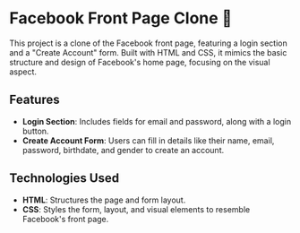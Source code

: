 # Facebook Front Page Clone 📘

This project is a clone of the Facebook front page, featuring a login section and a "Create Account" form. Built with HTML and CSS, it mimics the basic structure and design of Facebook's home page, focusing on the visual aspect.

## Features
- **Login Section**: Includes fields for email and password, along with a login button.
- **Create Account Form**: Users can fill in details like their name, email, password, birthdate, and gender to create an account.
  
## Technologies Used
- **HTML**: Structures the page and form layout.
- **CSS**: Styles the form, layout, and visual elements to resemble Facebook's front page.